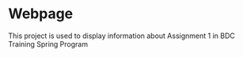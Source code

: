 # Webpage
This project is used to display information about Assignment 1 in BDC Training Spring Program

